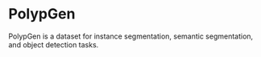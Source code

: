 # PolypGen

PolypGen is a dataset for instance segmentation, semantic segmentation, and object detection tasks.